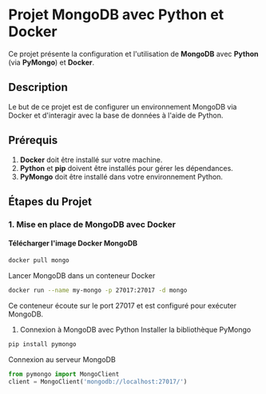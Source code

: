 # Projet MongoDB avec Python et Docker

Ce projet présente la configuration et l'utilisation de **MongoDB** avec **Python** (via **PyMongo**) et **Docker**.

## Description

Le but de ce projet est de configurer un environnement MongoDB via Docker et d'interagir avec la base de données à l'aide de Python.

## Prérequis

1. **Docker** doit être installé sur votre machine.
2. **Python** et **pip** doivent être installés pour gérer les dépendances.
3. **PyMongo** doit être installé dans votre environnement Python.

## Étapes du Projet

### 1. Mise en place de MongoDB avec Docker

#### Télécharger l'image Docker MongoDB

```bash
docker pull mongo
```

Lancer MongoDB dans un conteneur Docker
```bash
docker run --name my-mongo -p 27017:27017 -d mongo
```
Ce conteneur écoute sur le port 27017 et est configuré pour exécuter MongoDB.

1. Connexion à MongoDB avec Python
Installer la bibliothèque PyMongo
```python
pip install pymongo
```
Connexion au serveur MongoDB
```python
from pymongo import MongoClient
client = MongoClient('mongodb://localhost:27017/')
```

